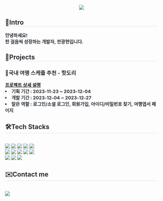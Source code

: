 <div align= "center">
    <img src="https://capsule-render.vercel.app/api?type=waving&color=auto&height=180&text=전광현%20포트폴리오&animation=fadeIn&fontColor=000000&fontSize=40" />
</div>
    <div style="text-align: left;"> 
    <h2 style="border-bottom: 1px solid #d8dee4; color: #282d33;"> 👋Intro </h2>  
    <div style="font-weight: 700; font-size: 15px; text-align: left; color: #282d33;"> 
        안녕하세요!</li><br/> </li></li> 한 걸음씩 성장하는 개발자, 전광현입니다.</li><br/>
    </div> 
    </div>
    </div>
    <div style="text-align: left;"> 
    <h2 style="border-bottom: 1px solid #d8dee4; color: #282d33;"> 📝Projects </h2>  
    <div style="font-weight: 700; font-size: 15px; text-align: left; color: #282d33;"> 
        <h3>🚗국내 여행 스케줄 추천 - 핫도리</h3>
        <a href="https://github.com/kyle929486/HotProject">프로젝트 상세 설명</a>
    </li> 
        <li>기획 기간 : 2023-11-23 ~ 2023-12-04</li>
        <li>개발 기간 : 2023-12-04 ~ 2023-12-27</li>
        <li>맡은 역할 : 로그인/소셜 로그인, 회원가입, 아이디/비밀번호 찾기, 여행엽서 페이지</li>
    </div> 
    </div>
    <div style="text-align: left;">
    <h2 style="border-bottom: 1px solid #d8dee4; color: #282d33;"> 🛠️Tech Stacks </h2> <br> 
    <div style="margin: ; text-align: left;" "text-align: left;"> <img src="https://img.shields.io/badge/Java-007396?style=for-the-badge&logo=Java&logoColor=white">
          <img src="https://img.shields.io/badge/Javascript-F7DF1E?style=for-the-badge&logo=Javascript&logoColor=white">
          <img src="https://img.shields.io/badge/jQuery-0769AD?style=for-the-badge&logo=jQuery&logoColor=white">
          <img src="https://img.shields.io/badge/MySQL-4479A1?style=for-the-badge&logo=MySQL&logoColor=white">
          <img src="https://img.shields.io/badge/Spring Boot-6DB33F?style=for-the-badge&logo=Spring Boot&logoColor=white">
          <br/><img src="https://img.shields.io/badge/React-61DAFB?style=for-the-badge&logo=React&logoColor=white">
          <img src="https://img.shields.io/badge/Python-3776AB?style=for-the-badge&logo=Python&logoColor=white">
          <img src="https://img.shields.io/badge/HTML5-E34F26?style=for-the-badge&logo=HTML5&logoColor=white">
          <img src="https://img.shields.io/badge/Bootstrap-7952B3?style=for-the-badge&logo=Bootstrap&logoColor=white">
          <img src="https://img.shields.io/badge/CSS3-1572B6?style=for-the-badge&logo=CSS3&logoColor=white">
          <br/><img src="https://img.shields.io/badge/Figma-F24E1E?style=for-the-badge&logo=Figma&logoColor=white">
          <img src="https://img.shields.io/badge/Github-181717?style=for-the-badge&logo=Github&logoColor=white">
          <img src="https://img.shields.io/badge/Slack-4A154B?style=for-the-badge&logo=Slack&logoColor=white">
          </div>
        </div>
        <div style="text-align: left;">
        <h2 style="border-bottom: 1px solid #d8dee4; color: #282d33;"> ✉️Contact me </h2> <br> 
        <div style="text-align: left;"> <a href=mailto:kyle929486@gmail.com> <img src="https://img.shields.io/badge/Gmail-EA4335?style=for-the-badge&logo=Gmail&logoColor=white&link=mailto:kyle929486@gmail.com"> </a>
              </div>  <br> 
        <div style="text-align: left;">  </div> 
    </div>
    

